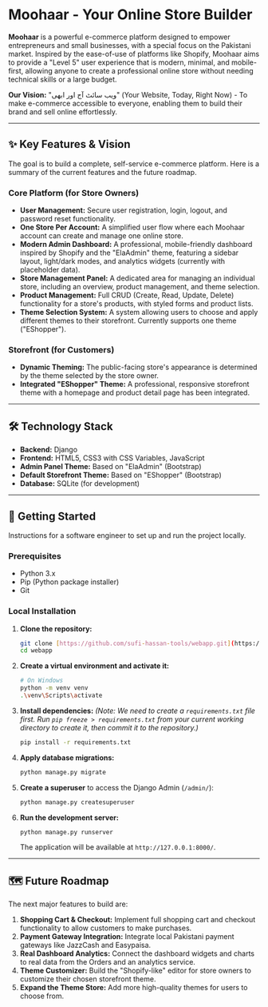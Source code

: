 # Moohaar - Your Online Store Builder

**Moohaar** is a powerful e-commerce platform designed to empower entrepreneurs and small businesses, with a special focus on the Pakistani market. Inspired by the ease-of-use of platforms like Shopify, Moohaar aims to provide a "Level 5" user experience that is modern, minimal, and mobile-first, allowing anyone to create a professional online store without needing technical skills or a large budget.

**Our Vision:** "ویب سائٹ آج اور ابھی" (Your Website, Today, Right Now) - To make e-commerce accessible to everyone, enabling them to build their brand and sell online effortlessly.

---

## ✨ Key Features & Vision

The goal is to build a complete, self-service e-commerce platform. Here is a summary of the current features and the future roadmap.

### Core Platform (for Store Owners)
* **User Management:** Secure user registration, login, logout, and password reset functionality.
* **One Store Per Account:** A simplified user flow where each Moohaar account can create and manage one online store.
* **Modern Admin Dashboard:** A professional, mobile-friendly dashboard inspired by Shopify and the "ElaAdmin" theme, featuring a sidebar layout, light/dark modes, and analytics widgets (currently with placeholder data).
* **Store Management Panel:** A dedicated area for managing an individual store, including an overview, product management, and theme selection.
* **Product Management:** Full CRUD (Create, Read, Update, Delete) functionality for a store's products, with styled forms and product lists.
* **Theme Selection System:** A system allowing users to choose and apply different themes to their storefront. Currently supports one theme ("EShopper").

### Storefront (for Customers)
* **Dynamic Theming:** The public-facing store's appearance is determined by the theme selected by the store owner.
* **Integrated "EShopper" Theme:** A professional, responsive storefront theme with a homepage and product detail page has been integrated.

---

## 🛠️ Technology Stack

* **Backend:** Django
* **Frontend:** HTML5, CSS3 with CSS Variables, JavaScript
* **Admin Panel Theme:** Based on "ElaAdmin" (Bootstrap)
* **Default Storefront Theme:** Based on "EShopper" (Bootstrap)
* **Database:** SQLite (for development)

---

## 🚀 Getting Started

Instructions for a software engineer to set up and run the project locally.

### Prerequisites
* Python 3.x
* Pip (Python package installer)
* Git

### Local Installation
1.  **Clone the repository:**
    ```bash
    git clone [https://github.com/sufi-hassan-tools/webapp.git](https://github.com/sufi-hassan-tools/webapp.git)
    cd webapp
    ```

2.  **Create a virtual environment and activate it:**
    ```bash
    # On Windows
    python -m venv venv
    .\venv\Scripts\activate
    ```

3.  **Install dependencies:**
    *(Note: We need to create a `requirements.txt` file first. Run `pip freeze > requirements.txt` from your current working directory to create it, then commit it to the repository.)*
    ```bash
    pip install -r requirements.txt
    ```

4.  **Apply database migrations:**
    ```bash
    python manage.py migrate
    ```

5.  **Create a superuser** to access the Django Admin (`/admin/`):
    ```bash
    python manage.py createsuperuser
    ```

6.  **Run the development server:**
    ```bash
    python manage.py runserver
    ```
    The application will be available at `http://127.0.0.1:8000/`.

---

## 🗺️ Future Roadmap

The next major features to build are:

1.  **Shopping Cart & Checkout:** Implement full shopping cart and checkout functionality to allow customers to make purchases.
2.  **Payment Gateway Integration:** Integrate local Pakistani payment gateways like JazzCash and Easypaisa.
3.  **Real Dashboard Analytics:** Connect the dashboard widgets and charts to real data from the Orders and an analytics service.
4.  **Theme Customizer:** Build the "Shopify-like" editor for store owners to customize their chosen storefront theme.
5.  **Expand the Theme Store:** Add more high-quality themes for users to choose from.

